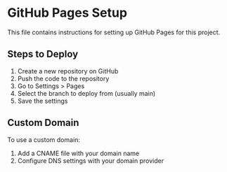 # GitHub Pages Setup

This file contains instructions for setting up GitHub Pages for this project.

## Steps to Deploy

1. Create a new repository on GitHub
2. Push the code to the repository
3. Go to Settings > Pages
4. Select the branch to deploy from (usually main)
5. Save the settings

## Custom Domain

To use a custom domain:
1. Add a CNAME file with your domain name
2. Configure DNS settings with your domain provider